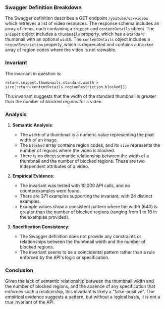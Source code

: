 ### Swagger Definition Breakdown

The Swagger definition describes a GET endpoint `/youtube/v3/videos` which retrieves a list of video resources. The response schema includes an array of items, each containing a `snippet` and `contentDetails` object. The `snippet` object includes a `thumbnails` property, which has a `standard` thumbnail with an optional `width`. The `contentDetails` object includes a `regionRestriction` property, which is deprecated and contains a `blocked` array of region codes where the video is not viewable.

### Invariant

The invariant in question is:

`return.snippet.thumbnails.standard.width > size(return.contentDetails.regionRestriction.blocked[])`

This invariant suggests that the width of the standard thumbnail is greater than the number of blocked regions for a video.

### Analysis

1. **Semantic Analysis**:
   - The `width` of a thumbnail is a numeric value representing the pixel width of an image.
   - The `blocked` array contains region codes, and its `size` represents the number of regions where the video is blocked.
   - There is no direct semantic relationship between the width of a thumbnail and the number of blocked regions. These are two independent attributes of a video.

2. **Empirical Evidence**:
   - The invariant was tested with 10,000 API calls, and no counterexamples were found.
   - There are 371 examples supporting the invariant, with 24 distinct examples.
   - Example values show a consistent pattern where the width (640) is greater than the number of blocked regions (ranging from 1 to 16 in the examples provided).

3. **Specification Consistency**:
   - The Swagger definition does not provide any constraints or relationships between the thumbnail width and the number of blocked regions.
   - The invariant seems to be a coincidental pattern rather than a rule enforced by the API's logic or specification.

### Conclusion

Given the lack of semantic relationship between the thumbnail width and the number of blocked regions, and the absence of any specification that enforces such a relationship, this invariant is likely a "false-positive". The empirical evidence suggests a pattern, but without a logical basis, it is not a true invariant of the API.
